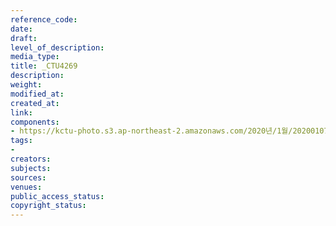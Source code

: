 ```yaml
---
reference_code: 
date: 
draft: 
level_of_description: 
media_type: 
title: _CTU4269
description: 
weight: 
modified_at: 
created_at: 
link: 
components:
- https://kctu-photo.s3.ap-northeast-2.amazonaws.com/2020년/1월/20200107_쌍용차지부+마지막+해고자+46명+사회적+합의에+따른+출근+투쟁/_CTU4269.jpg
tags:
- 
creators: 
subjects: 
sources: 
venues: 
public_access_status: 
copyright_status: 
---
```

